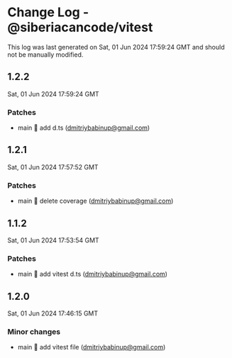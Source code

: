 # Change Log - @siberiacancode/vitest

This log was last generated on Sat, 01 Jun 2024 17:59:24 GMT and should not be manually modified.

<!-- Start content -->

## 1.2.2

Sat, 01 Jun 2024 17:59:24 GMT

### Patches

- main 🧊 add d.ts (dmitriybabinup@gmail.com)

## 1.2.1

Sat, 01 Jun 2024 17:57:52 GMT

### Patches

- main 🧊 delete coverage (dmitriybabinup@gmail.com)

## 1.1.2

Sat, 01 Jun 2024 17:53:54 GMT

### Patches

- main 🧊 add vitest d.ts (dmitriybabinup@gmail.com)

## 1.2.0

Sat, 01 Jun 2024 17:46:15 GMT

### Minor changes

- main 🧊 add vitest file (dmitriybabinup@gmail.com)
